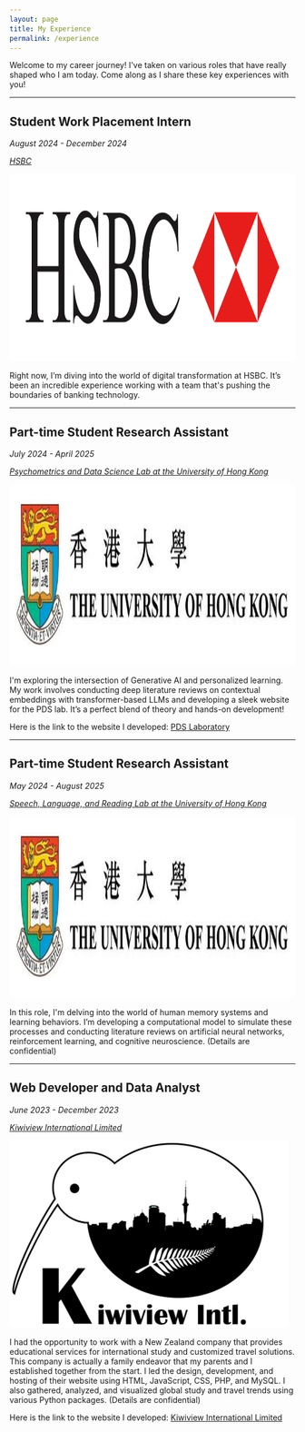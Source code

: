 ```yaml
---
layout: page
title: My Experience
permalink: /experience
---
```


<script>
    document.querySelectorAll('header *').forEach(element => {
        element.style.color = ''; // Reset to original color
    });
</script>

<style>
div.scroll-container {
  background-color: #f7f7f7;
  overflow-x: auto; /* Enable horizontal scrolling */
  overflow-y: hidden; /* Disable vertical scrolling */
  white-space: nowrap;
  padding: 10px;
  height: 35vh; /* Set the height to 35% of the viewport height */
  display: flex;
  align-items: center; /* Center align images vertically */
}

div.scroll-container img,
div.scroll-container video {
  padding: 10px;
  height: calc(35vh - 20px); /* Adjust the height to fit within the container, considering padding */
  object-fit: contain; /* Ensure the images fit within the container */
}

.image-wrapper {
    display: inline-block;
    background-color: rgba(255, 255, 255, 1);
    padding: 5px; /* Optional: Add some padding if needed */
    border-radius: 5px; /* Optional: Add border radius for rounded corners */
}

.image-wrapper img {
    display: block; /* Ensure the image fits within the wrapper */
}
</style>

Welcome to my career journey! I've taken on various roles that have really shaped who I am today. Come along as I share these key experiences with you!

---

## Student Work Placement Intern

*August 2024 - December 2024*

*[HSBC](https://www.hsbc.com.hk/)*

<div class="image-wrapper">
    <img src="/assets/img/hsbc.png" style="height:8vh;">
</div>

Right now, I’m diving into the world of digital transformation at HSBC. It’s been an incredible experience working with a team that's pushing the boundaries of banking technology.

---

## Part-time Student Research Assistant

*July 2024 - April 2025*

*[Psychometrics and Data Science Lab at the University of Hong Kong](https://psym-ds.github.io/)*

<img src="/assets/img/hku.jpeg" style="height:8vh;">

I'm exploring the intersection of Generative AI and personalized learning. My work involves conducting deep literature reviews on contextual embeddings with transformer-based LLMs and developing a sleek website for the PDS lab. It’s a perfect blend of theory and hands-on development!

Here is the link to the website I developed: [PDS Laboratory](https://psym-ds.github.io/)

---

## Part-time Student Research Assistant

*May 2024 - August 2025*

*[Speech, Language, and Reading Lab at the University of Hong Kong](https://slrlab.edu.hku.hk/)*

<img src="/assets/img/hku.jpeg" style="height:8vh;">

In this role, I'm delving into the world of human memory systems and learning behaviors. I’m developing a computational model to simulate these processes and conducting literature reviews on artificial neural networks, reinforcement learning, and cognitive neuroscience. (Details are confidential)

---

## Web Developer and Data Analyst

*June 2023 - December 2023*

*[Kiwiview International Limited](https://www.kiwiviewintl.co.nz/uk-en/index.php)*

<div class="image-wrapper">
    <img src="/assets/img/kiwiview.png" style="height:8vh;">
</div>

I had the opportunity to work with a New Zealand company that provides educational services for international study and customized travel solutions. This company is actually a family endeavor that my parents and I established together from the start. I led the design, development, and hosting of their website using HTML, JavaScript, CSS, PHP, and MySQL. I also gathered, analyzed, and visualized global study and travel trends using various Python packages. (Details are confidential)

Here is the link to the website I developed: [Kiwiview International Limited](https://www.kiwiviewintl.co.nz/uk-en/index.php)

<!-- ---

## Freelance Tutor of Computer Science and Mathematics

*July 2022 - May 2023*

<img src="/assets/img/tutoring.webp" style="height:8vh;">

Tutoring has been a passion of mine, and during this period, I helped international high school students ace their AP and IB math and computer science exams. I also prepared them for AMC 8 & AMC 10 competitions and assisted with their school coursework to boost their understanding and performance. -->

<script>
    setTimeout(() => {
        document.querySelectorAll('footer *').forEach(element => {
            element.style.color = '';
        });
    }, 3000);
</script>